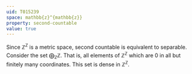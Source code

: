 ```yaml
---
uid: T015239
space: mathbb{z}^{mathbb{z}}
property: second-countable
value: true
---
```

Since $\mathbb{Z}^\mathbb{Z}$ is a metric space, second countable is equivalent to separable.  Consider the set $\bigoplus_{\mathbb{Z}} \mathbb{Z}$.  That is, all elements of $\mathbb{Z}^\mathbb{Z}$ which are $0$ in all but finitely many coordinates.  This set is dense in $\mathbb{Z}^\mathbb{Z}$.

